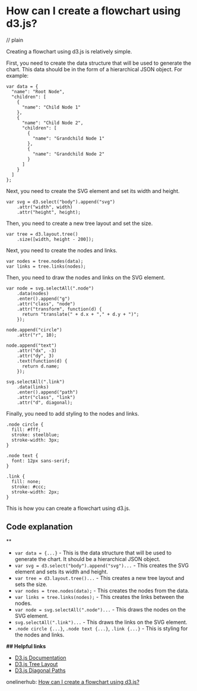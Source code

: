 # How can I create a flowchart using d3.js?
// plain

Creating a flowchart using d3.js is relatively simple.

First, you need to create the data structure that will be used to generate the chart. This data should be in the form of a hierarchical JSON object. For example:

```
var data = {
  "name": "Root Node",
  "children": [
    {
      "name": "Child Node 1"
    },
    {
      "name": "Child Node 2",
      "children": [
        {
          "name": "Grandchild Node 1"
        },
        {
          "name": "Grandchild Node 2"
        }
      ]
    }
  ]
};
```

Next, you need to create the SVG element and set its width and height.

```
var svg = d3.select("body").append("svg")
    .attr("width", width)
    .attr("height", height);
```

Then, you need to create a new tree layout and set the size.

```
var tree = d3.layout.tree()
    .size([width, height - 200]);
```

Next, you need to create the nodes and links.

```
var nodes = tree.nodes(data);
var links = tree.links(nodes);
```

Then, you need to draw the nodes and links on the SVG element.

```
var node = svg.selectAll(".node")
    .data(nodes)
    .enter().append("g")
    .attr("class", "node")
    .attr("transform", function(d) {
      return "translate(" + d.x + "," + d.y + ")";
    });

node.append("circle")
    .attr("r", 10);

node.append("text")
    .attr("dx", -3)
    .attr("dy", 3)
    .text(function(d) {
      return d.name;
    });

svg.selectAll(".link")
    .data(links)
    .enter().append("path")
    .attr("class", "link")
    .attr("d", diagonal);
```

Finally, you need to add styling to the nodes and links.

```
.node circle {
  fill: #fff;
  stroke: steelblue;
  stroke-width: 3px;
}

.node text {
  font: 12px sans-serif;
}

.link {
  fill: none;
  stroke: #ccc;
  stroke-width: 2px;
}
```

This is how you can create a flowchart using d3.js.

## Code explanation
**

* `var data = {...}` - This is the data structure that will be used to generate the chart. It should be a hierarchical JSON object.
* `var svg = d3.select("body").append("svg")...` - This creates the SVG element and sets its width and height.
* `var tree = d3.layout.tree()...` - This creates a new tree layout and sets the size.
* `var nodes = tree.nodes(data);` - This creates the nodes from the data.
* `var links = tree.links(nodes);` - This creates the links between the nodes.
* `var node = svg.selectAll(".node")...` - This draws the nodes on the SVG element.
* `svg.selectAll(".link")...` - This draws the links on the SVG element.
* `.node circle {...}`, `.node text {...}`, `.link {...}` - This is styling for the nodes and links.

**## Helpful links**

* [D3.js Documentation](https://d3js.org/)
* [D3.js Tree Layout](https://github.com/d3/d3-hierarchy#tree)
* [D3.js Diagonal Paths](https://github.com/d3/d3-shape#diagonal)

onelinerhub: [How can I create a flowchart using d3.js?](https://onelinerhub.com/javascript-d3/how-can-i-create-a-flowchart-using-d--js)